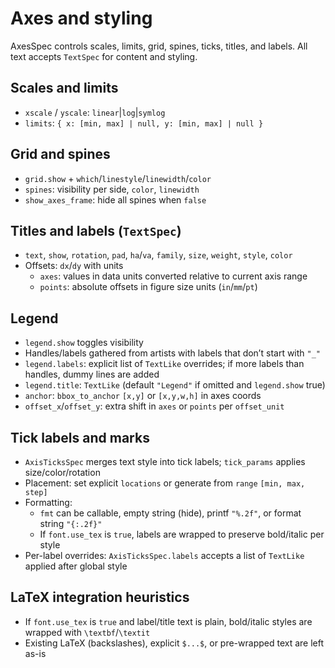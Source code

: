 # Axes and styling

AxesSpec controls scales, limits, grid, spines, ticks, titles, and labels. All text accepts `TextSpec` for content and styling.

## Scales and limits

- `xscale` / `yscale`: `linear`|`log`|`symlog`
- `limits`: `{ x: [min, max] | null, y: [min, max] | null }`

## Grid and spines

- `grid.show` + `which`/`linestyle`/`linewidth`/`color`
- `spines`: visibility per side, `color`, `linewidth`
- `show_axes_frame`: hide all spines when `false`

## Titles and labels (`TextSpec`)

- `text`, `show`, `rotation`, `pad`, `ha`/`va`, `family`, `size`, `weight`, `style`, `color`
- Offsets: `dx`/`dy` with units
  - `axes`: values in data units converted relative to current axis range
  - `points`: absolute offsets in figure size units (`in`/`mm`/`pt`)

## Legend

- `legend.show` toggles visibility
- Handles/labels gathered from artists with labels that don’t start with `"_"`
- `legend.labels`: explicit list of `TextLike` overrides; if more labels than handles, dummy lines are added
- `legend.title`: `TextLike` (default `"Legend"` if omitted and `legend.show` true)
- `anchor`: `bbox_to_anchor` `[x,y]` or `[x,y,w,h]` in axes coords
- `offset_x`/`offset_y`: extra shift in `axes` or `points` per `offset_unit`

## Tick labels and marks

- `AxisTicksSpec` merges text style into tick labels; `tick_params` applies size/color/rotation
- Placement: set explicit `locations` or generate from `range` `[min, max, step]`
- Formatting:
  - `fmt` can be callable, empty string (hide), printf `"%.2f"`, or format string `"{:.2f}"`
  - If `font.use_tex` is `true`, labels are wrapped to preserve bold/italic per style
- Per-label overrides: `AxisTicksSpec.labels` accepts a list of `TextLike` applied after global style

## LaTeX integration heuristics

- If `font.use_tex` is `true` and label/title text is plain, bold/italic styles are wrapped with `\textbf`/`\textit`
- Existing LaTeX (backslashes), explicit `$...$`, or pre-wrapped text are left as-is
